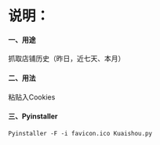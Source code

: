 #  说明：

#### 一、用途

抓取店铺历史（昨日，近七天、本月）

#### 二、用法

粘贴入Cookies

#### 三、Pyinstaller

`Pyinstaller -F -i favicon.ico Kuaishou.py`